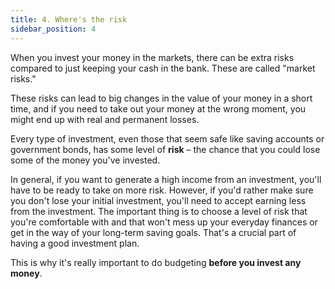 ```yaml
---
title: 4. Where's the risk
sidebar_position: 4
---
```


When you invest your money in the markets, there can be extra risks compared to just keeping your cash in the bank. These are called "market risks."

These risks can lead to big changes in the value of your money in a short time, and if you need to take out your money at the wrong moment, you might end up with real and permanent losses.

Every type of investment, even those that seem safe like saving accounts or government bonds, has some level of **risk** – the chance that you could lose some of the money you've invested.

In general, if you want to generate a high income from an investment, you'll have to be ready to take on more risk. However, if you'd rather make sure you don't lose your initial investment, you'll need to accept earning less from the investment. The important thing is to choose a level of risk that you're comfortable with and that won't mess up your everyday finances or get in the way of your long-term saving goals. That's a crucial part of having a good investment plan.

This is why it's really important to do budgeting **before you invest any money**.